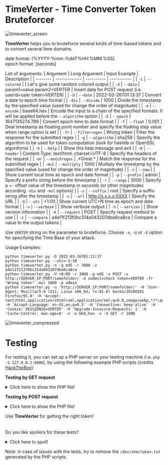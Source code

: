 # TimeVerter - Time Converter Token Bruteforcer

![timeverter_screen](https://user-images.githubusercontent.com/83867734/158734970-7aa3ba3d-047d-4229-9201-6180b3b95a51.png)

**TimeVerter** helps you to bruteforce several kinds of time-based tokens and to convert several time domains.

date format: [%YYYY-%mm-%ddT%HH:%MM:%SS]\
epoch format: [seconds]

List of arguments:
| Argument | Long Argument | Input Example | Description |
| -------- | ------------- | ---------- | ----------- |
| `-c` | `--colored` | | Let's give some random colored output |
| `-d` | `--data` | param1=value param2=VERTER | Insert data for POST request (i.e. userid=user token=VERTER) |
| `-D` | `--date` | 2022-03-26T01:13:37 | Convert a date to epoch time format |
| `-div` | `--divide` | 1000 | Divide the timestamp by the specified value (used for change the order of magnitude) |
| `-e` | `--encode` | base64,hex | Encode the input to a chain of the specified formats. It will be applied before the `--algorithm` option |
| `-E` | `--epoch` | 1647135274.789 | Convert epoch time to date format |
| `-f` | `--float` | 0.001 | Deal timestamp as floating point number and specify the floating step value when range option is set |
| `-fr` | `--filterregex` | Wrong token | Filter the response for the submitted regex |
| `-g` | `--algorithm` | sha256 | Specify the algorithm to be used for token computation (look for hashlib or OpenSSL algorithms) |
| `-h` | `--help` | | Show this help message and exit |
| `-H` | `--header` | Content-Type: text/html; charset=UTF-8 | Specify the headers of the request |
| `-mr` | `--matchregex` | .\*Great.\* | Match the response for the submitted regex |
| `-mul` | `--multiply` | 1000 | Multiply the timestamp by the specified value (used for change the order of magnitude) |
| `-n` | `--now` | | Show current local time as epoch and date format |
| `-p` | `--prefix` | admin | Specify a prefix string before the timestamp |
| `-r` | `--range` | 3000 | Specify a +- offset value of the timestamp in seconds (or other magnitudes according `-div` and `-mul` options) |
| `-s` | `--suffix` | root | Specify a suffix string after the timestamp |
| `-u` | `--url` | http://x.x.x.x:XXXX | Specify the URL |
| `-U` | `--utc` | +1:00 | Show current UTC+N time as epoch and date format |
| `-v` | `--verbose` | | Show verbose output |
| `-V` | `--version` | | Show version information |
| `-X` | `--request` | POST | Specify request method to use |
| `-z` | `--compare` | a4e11f213f0bc314a043207dba6ca8ca | Compare a value to the output tokens |

Use `VERTER` string on the parameter to bruteforce. Choose `-n`, `-U` or `-E` option for specifying the Time Base of your attack.

Usage Examples:
```
python timeverter.py -D 2022-03-26T01:13:37
python timeverter.py --utc=-3:30
python timeverter.py -n -g md5 -r 3000 -z a4e11f213f0bc314a043207dba6ca8ca
python timeverter.py -U +0:00 -r 3000 -g md5 -x POST -u http://SERVER_IP:PORT/somefolder/ -d submit=check token=VERTER -fr "Wrong token" -mul 1000 -p admin
python timeverter.py -u 'http://SERVER_IP:PORT/somefolder/' -H 'User-Agent: Mozilla/5.0 (X11; Linux x86_64; rv:91.0) Gecko/20100101 Firefox/91.0' -H 'Accept: text/html,application/xhtml+xml,application/xml;q=0.9,image/webp,*/*;q=0.8' -H 'Accept-Language: en-US,en;q=0.5' -H 'Connection: keep-alive' -H 'Cookie: SESSIONID=VERTER' -H 'Upgrade-Insecure-Requests: 1' -H 'Cache-Control: max-age=0' -n -e b64,hex -v -X GET -r 1000
```
![timeverter_compressed](https://user-images.githubusercontent.com/83867734/158840889-ceae7b4d-6e46-4a02-9957-fd3fa4f1c40b.gif)

# Testing
For testing it, you can set up a PHP server on your testing machine (i.e. `php -S 127.0.0.1:8000`), by using the following example PHP scripts (credits [HackTheBox](https://www.hackthebox.com/)):

**Testing by GET request**
<details>
  <summary>Click here to show the PHP file!</summary>
      
```php
<?php
// common header, can skip until READ_HERE mark
?>
<!DOCTYPE html>
<html lang="en">
<head>
<meta charset="utf-8">
<meta http-equiv="X-UA-Compatible" content="IE=edge">
<meta name="viewport" content="width=device-width, initial-scale=1">
<title>Broken Authentication Login - Reset token time()</title>
<link rel="stylesheet" href="https://stackpath.bootstrapcdn.com/bootstrap/4.5.2/css/bootstrap.min.css">
<script src="https://ajax.googleapis.com/ajax/libs/jquery/1.12.4/jquery.min.js"></script>
<script src="https://stackpath.bootstrapcdn.com/bootstrap/4.5.2/js/bootstrap.min.js"></script> 
<style>
	.login-form {
		width: 500px;
    	margin: 50px auto;
	}
    .login-form form {
    	margin-bottom: 15px;
        background: #f7f7f7;
        box-shadow: 0px 2px 2px rgba(0, 0, 0, 0.3);
        padding: 30px;
    }
    .login-form h2 {
        margin: 0 0 15px;
    }
    .form-control, .btn {
        min-height: 38px;
        border-radius: 2px;
    }
    .btn {        
        font-size: 15px;
        font-weight: bold;
    }
</style>
</head>
<body>
<div class="login-form">
<?php
// READ_HERE

// where we will save our token
$token_file = "/dev/shm/token.txt";

// if file does not exists, create a token for this test session
if (!(@file_exists($token_file))) {
  // get time in seconds
	$time = intval(microtime(true));

  // calculate token md5 hash
	$token = md5($time);

  // create and write tokenfile
  $fh = fopen($token_file, "w") or die("Unable to open file!");
  fwrite($fh, $token);
  fclose($fh);
}

// read token from file
function get_token($file) {
	$fh = fopen($file, "r");
	$token = fread($fh, filesize($file));
  // we shouldn't have any \r or \n, just to be safe
  $token = str_replace(PHP_EOL, '', $token);
	fclose($fh);
	return $token;
}

// if we have a GET as check that contain a token field, and the field is valid reply with "Great work", else just return "Wrong token"
if (isset($_GET['submit'])) {
	if ($_GET['submit'] === 'check') {
		$valid = get_token($token_file);
		if ($valid === $_GET['token']) {
			echo '<div class="alert alert-primary"> <strong>Great work!</strong></div>';
			exit;
		} else {
			echo '<div class="alert alert-warning"> <strong>Wrong token.</strong></div>';
		}
	}
}
?>
    <form action="" method="GET">
	<h2 class="text-center">Input a valid token</h2>	
        <div class="form-group">
            <input name="token" type="text" class="form-control" placeholder="Token" required="required">
        </div>

            <button value="check" name="submit" type="submit" class="btn btn-primary btn-block">Check</button>
        </div>
    </form>
</div>
</body>
</html>
```
</details>

**Testing by POST request**
<details>
  <summary>Click here to show the PHP file!</summary>
  
```php
<?php
// common header, can skip until READ_HERE mark
?>
<!DOCTYPE html>
<html lang="en">
<head>
<meta charset="utf-8">
<meta http-equiv="X-UA-Compatible" content="IE=edge">
<meta name="viewport" content="width=device-width, initial-scale=1">
<title>Broken Authentication Login - Reset token time()</title>
<link rel="stylesheet" href="https://stackpath.bootstrapcdn.com/bootstrap/4.5.2/css/bootstrap.min.css">
<script src="https://ajax.googleapis.com/ajax/libs/jquery/1.12.4/jquery.min.js"></script>
<script src="https://stackpath.bootstrapcdn.com/bootstrap/4.5.2/js/bootstrap.min.js"></script> 
<style>
	.login-form {
		width: 500px;
    	margin: 50px auto;
	}
    .login-form form {
    	margin-bottom: 15px;
        background: #f7f7f7;
        box-shadow: 0px 2px 2px rgba(0, 0, 0, 0.3);
        padding: 30px;
    }
    .login-form h2 {
        margin: 0 0 15px;
    }
    .form-control, .btn {
        min-height: 38px;
        border-radius: 2px;
    }
    .btn {        
        font-size: 15px;
        font-weight: bold;
    }
</style>
</head>
<body>
<div class="login-form">
<?php
// READ_HERE

// where we will save our token
$token_file = "/dev/shm/token.txt";

// if file does not exists, create a token for this test session
if (!(@file_exists($token_file))) {
  // get time in seconds
	$time = intval(microtime(true));

  // calculate token md5 hash
	$token = md5($time);

  // create and write tokenfile
  $fh = fopen($token_file, "w") or die("Unable to open file!");
  fwrite($fh, $token);
  fclose($fh);
}

// read token from file
function get_token($file) {
	$fh = fopen($file, "r");
	$token = fread($fh, filesize($file));
  // we shouldn't have any \r or \n, just to be safe
  $token = str_replace(PHP_EOL, '', $token);
	fclose($fh);
	return $token;
}

// if we have a POST as check that contain a token field, and the field is valid reply with "Great work", else just return "Wrong token"
if (isset($_POST['submit'])) {
	if ($_POST['submit'] === 'check') {
		$valid = get_token($token_file);
		if ($valid === $_POST['token']) {
			echo '<div class="alert alert-primary"> <strong>Great work!</strong></div>';
			exit;
		} else {
			echo '<div class="alert alert-warning"> <strong>Wrong token.</strong></div>';
		}
	}
}
?>
    <form action="" method="POST">
	<h2 class="text-center">Input a valid token</h2>	
        <div class="form-group">
            <input name="token" type="text" class="form-control" placeholder="Token" required="required">
        </div>

            <button value="check" name="submit" type="submit" class="btn btn-primary btn-block">Check</button>
        </div>
    </form>
</div>
</body>
</html>
```
</details>


Use **TimeVerter** for getting the right token!\
\
\
Do you like spoilers for these tests?
<details>
  <summary>Click here to spoil!</summary>
  
  ## GET request
  `python timeverter.py -d submit=check token=VERTER -u http://127.0.0.1:8000/token_get.php -X GET -g md5 -n -fr ".*Wrong.*" -r 3000`
      
  ## POST request
  `python timeverter.py -d submit=check token=VERTER -u http://127.0.0.1:8000/token_post.php -X POST -g md5 -n -mr "G[r]ea.*" -r 3000`
</details>

Note: in case of issues with the tests, try to remove the `/dev/shm/token.txt` generated by the PHP scripts.

